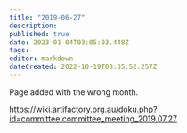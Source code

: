 ```yaml
---
title: "2019-06-27"
description: 
published: true
date: 2023-01-04T03:05:03.448Z
tags: 
editor: markdown
dateCreated: 2022-10-19T08:35:52.257Z
---
```


Page added with the wrong month.

<https://wiki.artifactory.org.au/doku.php?id=committee:committee_meeting_2019.07.27>
